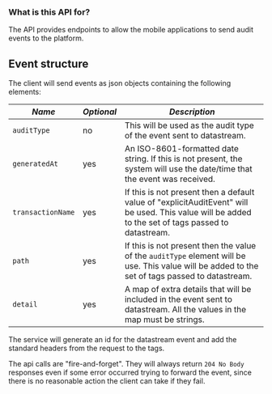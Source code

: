 ### What is this API for?

The API provides endpoints to allow the mobile applications to send audit events to the platform.

## Event structure

The client will send events as json objects containing the following elements:

 *Name* | *Optional* | *Description* |
|--------|----|----|
| `auditType` | no | This will be used as the audit type of the event sent to datastream. |
| `generatedAt` | yes | An ISO-8601-formatted date string. If this is not present, the system will use the date/time that the event was received. |
| `transactionName` | yes | If this is not present then a default value of "explicitAuditEvent" will be used. This value will be added to the set of tags passed to datastream. |
| `path` | yes | If this is not present then the value of the `auditType` element will be use. This value will be added to the set of tags passed to datastream. |
| `detail` | yes | A map of extra details that will be included in the event sent to datastream. All the values in the map must be strings. |

The service will generate an id for the datastream event and add the standard headers from the request to the tags.

The api calls are "fire-and-forget". They will always return `204 No Body` responses even if some error occurred trying to forward the event, since there is no
reasonable action the client can take if they fail.